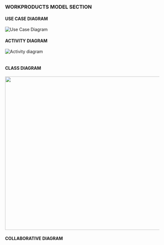 ### WORKPRODUCTS MODEL SECTION

#### USE CASE DIAGRAM

 ![Use Case Diagram](https://user-images.githubusercontent.com/62224150/82743752-f5b15300-9db2-11ea-9168-c2e66397fedc.jpeg)





#### ACTIVITY DIAGRAM

![Activity diagram](https://user-images.githubusercontent.com/62224104/82753369-5159fb80-9e08-11ea-8cee-ffb68fb2871c.jpeg)
<br>
</br>

#### CLASS DIAGRAM
<p align="center">
<img src="https://user-images.githubusercontent.com/49214046/82742268-5040b400-9d9f-11ea-9640-454210e5a0e0.jpg" width="750" height="500"  />
 </p>

#### COLLABORATIVE DIAGRAM
